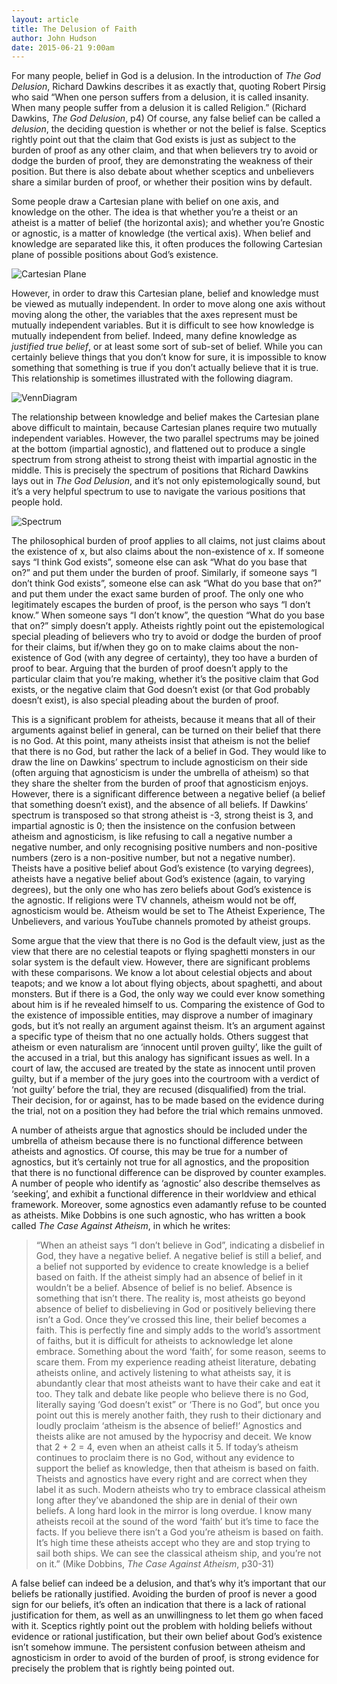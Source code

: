 ```yaml
---
layout: article
title: The Delusion of Faith
author: John Hudson
date: 2015-06-21 9:00am
--- 
```


For many people, belief in God is a delusion. In the introduction of _The God Delusion_, Richard Dawkins describes it as exactly that, quoting Robert Pirsig who said “When one person suffers from a delusion, it is called insanity. When many people suffer from a delusion it is called Religion.” (Richard Dawkins, _The God Delusion_, p4) Of course, any false belief can be called a _delusion_, the deciding question is whether or not the belief is false. Sceptics rightly point out that the claim that God exists is just as subject to the burden of proof as any other claim, and that when believers try to avoid or dodge the burden of proof, they are demonstrating the weakness of their position. But there is also debate about whether sceptics and unbelievers share a similar burden of proof, or whether their position wins by default.

Some people draw a Cartesian plane with belief on one axis, and knowledge on the other. The idea is that whether you’re a theist or an atheist is a matter of belief (the horizontal axis); and whether you’re Gnostic or agnostic, is a matter of knowledge (the vertical axis). When belief and knowledge are separated like this, it often produces the following Cartesian plane of possible positions about God’s existence.

![Cartesian Plane][CartesianPlane]

However, in order to draw this Cartesian plane, belief and knowledge must be viewed as mutually independent. In order to move along one axis without moving along the other, the variables that the axes represent must be mutually independent variables. But it is difficult to see how knowledge is mutually independent from belief. Indeed, many define knowledge as _justified true belief_, or at least some sort of sub-set of belief. While you can certainly believe things that you don’t know for sure, it is impossible to know something that something is true if you don’t actually believe that it is true. This relationship is sometimes illustrated with the following diagram.

![VennDiagram][VennDiagram]

The relationship between knowledge and belief makes the Cartesian plane above difficult to maintain, because Cartesian planes require two mutually independent variables. However, the two parallel spectrums may be joined at the bottom (impartial agnostic), and flattened out to produce a single spectrum from strong atheist to strong theist with impartial agnostic in the middle. This is precisely the spectrum of positions that Richard Dawkins lays out in _The God Delusion_, and it’s not only epistemologically sound, but it’s a very helpful spectrum to use to navigate the various positions that people hold.

![Spectrum][Spectrum]

The philosophical burden of proof applies to all claims, not just claims about the existence of x, but also claims about the non-existence of x. If someone says “I think God exists”, someone else can ask “What do you base that on?” and put them under the burden of proof. Similarly, if someone says “I don’t think God exists”, someone else can ask “What do you base that on?” and put them under the exact same burden of proof. The only one who legitimately escapes the burden of proof, is the person who says “I don’t know.” When someone says “I don’t know”, the question “What do you base that on?” simply doesn’t apply. Atheists rightly point out the epistemological special pleading of believers who try to avoid or dodge the burden of proof for their claims, but if/when they go on to make claims about the non-existence of God (with any degree of certainty), they too have a burden of proof to bear. Arguing that the burden of proof doesn’t apply to the particular claim that you’re making, whether it’s the positive claim that God exists, or the negative claim that God doesn’t exist (or that God probably doesn’t exist), is also special pleading about the burden of proof.

This is a significant problem for atheists, because it means that all of their arguments against belief in general, can be turned on their belief that there is no God. At this point, many atheists insist that atheism is not the belief that there is no God, but rather the lack of a belief in God. They would like to draw the line on Dawkins’ spectrum to include agnosticism on their side (often arguing that agnosticism is under the umbrella of atheism) so that they share the shelter from the burden of proof that agnosticism enjoys. However, there is a significant difference between a negative belief (a belief that something doesn’t exist), and the absence of all beliefs. If Dawkins’ spectrum is transposed so that strong atheist is -3, strong theist is 3, and impartial agnostic is 0; then the insistence on the confusion between atheism and agnosticism, is like refusing to call a negative number a negative number, and only recognising positive numbers and non-positive numbers (zero is a non-positive number, but not a negative number). Theists have a positive belief about God’s existence (to varying degrees), atheists have a negative belief about God’s existence (again, to varying degrees), but the only one who has zero beliefs about God’s existence is the agnostic. If religions were TV channels, atheism would not be off, agnosticism would be. Atheism would be set to The Atheist Experience, The Unbelievers, and various YouTube channels promoted by atheist groups.

Some argue that the view that there is no God is the default view, just as the view that there are no celestial teapots or flying spaghetti monsters in our solar system is the default view. However, there are significant problems with these comparisons. We know a lot about celestial objects and about teapots; and we know a lot about flying objects, about spaghetti, and about monsters. But if there is a God, the only way we could ever know something about him is if he revealed himself to us. Comparing the existence of God to the existence of impossible entities, may disprove a number of imaginary gods, but it’s not really an argument against theism. It’s an argument against a specific type of theism that no one actually holds. Others suggest that atheism or even naturalism are ‘innocent until proven guilty’, like the guilt of the accused in a trial, but this analogy has significant issues as well. In a court of law, the accused are treated by the state as innocent until proven guilty, but if a member of the jury goes into the courtroom with a verdict of ‘not guilty’ before the trial, they are recused (disqualified) from the trial. Their decision, for or against, has to be made based on the evidence during the trial, not on a position they had before the trial which remains unmoved.

A number of atheists argue that agnostics should be included under the umbrella of atheism because there is no functional difference between atheists and agnostics. Of course, this may be true for a number of agnostics, but it’s certainly not true for all agnostics, and the proposition that there is no functional difference can be disproved by counter examples. A number of people who identify as ‘agnostic’ also describe themselves as ‘seeking’, and exhibit a functional difference in their worldview and ethical framework. Moreover, some agnostics even adamantly refuse to be counted as atheists. Mike Dobbins is one such agnostic, who has written a book called _The Case Against Atheism_, in which he writes:

> “When an atheist says “I don’t believe in God”, indicating a disbelief in God, they have a negative belief. A negative belief is still a belief, and a belief not supported by evidence to create knowledge is a belief based on faith. If the atheist simply had an absence of belief in it wouldn’t be a belief. Absence of belief is no belief. Absence is something that isn’t there. The reality is, most atheists go beyond absence of belief to disbelieving in God or positively believing there isn’t a God. Once they’ve crossed this line, their belief becomes a faith. This is perfectly fine and simply adds to the world’s assortment of faiths, but it is difficult for atheists to acknowledge let alone embrace. Something about the word ‘faith’, for some reason, seems to scare them. From my experience reading atheist literature, debating atheists online, and actively listening to what atheists say, it is abundantly clear that most atheists want to have their cake and eat it too. They talk and debate like people who believe there is no God, literally saying ‘God doesn’t exist” or ‘There is no God”, but once you point out this is merely another faith, they rush to their dictionary and loudly proclaim ‘atheism is the absence of belief!’ Agnostics and theists alike are not amused by the hypocrisy and deceit. We know that 2 + 2 = 4, even when an atheist calls it 5. If today’s atheism continues to proclaim there is no God, without any evidence to support the belief as knowledge, then that atheism is based on faith. Theists and agnostics have every right and are correct when they label it as such. Modern atheists who try to embrace classical atheism long after they’ve abandoned the ship are in denial of their own beliefs. A long hard look in the mirror is long overdue. I know many atheists recoil at the sound of the word ‘faith’ but it’s time to face the facts. If you believe there isn’t a God you’re atheism is based on faith. It’s high time these atheists accept who they are and stop trying to sail both ships. We can see the classical atheism ship, and you’re not on it.” (Mike Dobbins, _The Case Against Atheism_, p30-31)

A false belief can indeed be a delusion, and that’s why it’s important that our beliefs be rationally justified. Avoiding the burden of proof is never a good sign for our beliefs, it’s often an indication that there is a lack of rational justification for them, as well as an unwillingness to let them go when faced with it. Sceptics rightly point out the problem with holding beliefs without evidence or rational justification, but their own belief about God’s existence isn’t somehow immune. The persistent confusion between atheism and agnosticism in order to avoid of the burden of proof, is strong evidence for precisely the problem that is rightly being pointed out.

[CartesianPlane]: {{site.staticURL}}img/CartesianPlane.jpg
[VennDiagram]: {{site.staticURL}}img/VennDiagram.jpg
[Spectrum]: {{site.staticURL}}img/Spectrum.jpg
